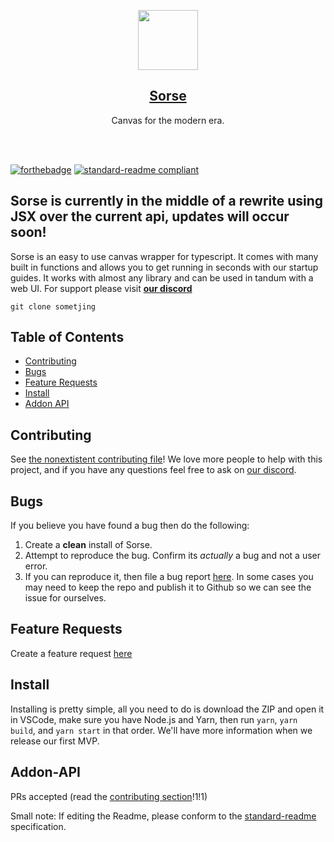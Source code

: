 <p align="center">
  <a href="https://wave-studios.netlify.app/jsboard">
    <img src="https://images.unsplash.com/photo-1553481187-be93c21490a9?ixlib=rb-1.2.1&ixid=MnwxMjA3fDB8MHxwaG90by1wYWdlfHx8fGVufDB8fHx8&auto=format&fit=crop" height="96" class="rounded">
    <h2 align="center" class="size">Sorse</h3>
  </a>
  <p align="center">Canvas for the modern era.</p>
  <br> </br>
</p>

[![forthebadge](https://forthebadge.com/images/badges/60-percent-of-the-time-works-every-time.svg)](https://forthebadge.com)
[![standard-readme compliant](https://img.shields.io/badge/readme%20style-standard-brightgreen.svg?style=for-the-badge)](https://github.com/RichardLitt/standard-readme)

## Sorse is currently in the middle of a rewrite using JSX over the current api, updates will occur soon!

Sorse is an easy to use canvas wrapper for typescript. It comes with many built
in functions and allows you to get running in seconds with our startup guides.
It works with almost any library and can be used in tandum with a web UI. For
support please visit [**our discord**](https://discord.gg/jV5Jvt7z)

```git clone sometjing```

## Table of Contents

- [Contributing](#contributing)
- [Bugs](#bugs)
- [Feature Requests](#feature-requests)
- [Install](#install)
- [Addon API](#addon-api)

## Contributing

See [the nonextistent contributing file](Committing.md)! We love more people to
help with this project, and if you have any questions feel free to ask on
[our discord](https://discord.gg/jV5Jvt7z).

## Bugs

If you believe you have found a bug then do the following:

1. Create a **clean** install of Sorse.
2. Attempt to reproduce the bug. Confirm its _actually_ a bug and not a user
   error.
3. If you can reproduce it, then file a bug report
   [here](https://github.com/wave-studio/JSBoard/issues/new?assignees=&labels=bug&template=bug_report.md&title=%5BBug%5D+%3CInsert+your+title+here%3E).
   In some cases you may need to keep the repo and publish it to Github so we
   can see the issue for ourselves.

## Feature Requests

Create a feature request
[here](https://github.com/wave-studio/JSBoard/issues/new?assignees=&labels=enhancement&template=feature_request.md&title=%5BRequest%5D)

## Install

Installing is pretty simple, all you need to do is download the ZIP and open it
in VSCode, make sure you have Node.js and Yarn, then run `yarn`, `yarn build`,
and `yarn start` in that order. We'll have more information when we release our
first MVP.

## Addon-API

PRs accepted (read the [contributing section](#contributing)!1!1)

Small note: If editing the Readme, please conform to the
[standard-readme](https://github.com/RichardLitt/standard-readme) specification.
